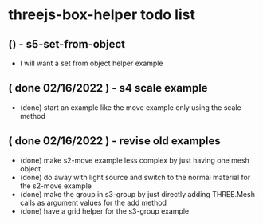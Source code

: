 # threejs-box-helper todo list

## () - s5-set-from-object
* I will want a set from object helper example

## ( done 02/16/2022 ) - s4 scale example
* (done) start an example like the move example only using the scale method

## ( done 02/16/2022 ) - revise old examples
* (done) make s2-move example less complex by just having one mesh object
* (done) do away with light source and switch to the normal material for the s2-move example
* (done) make the group in s3-group by just directly adding THREE.Mesh calls as argument values for the add method
* (done) have a grid helper for the s3-group example